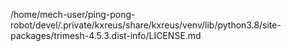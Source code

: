 /home/mech-user/ping-pong-robot/devel/.private/kxreus/share/kxreus/venv/lib/python3.8/site-packages/trimesh-4.5.3.dist-info/LICENSE.md